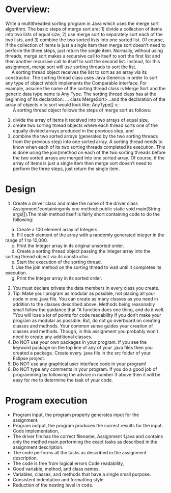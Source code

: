 # Overview:
Write a multithreaded sorting program in Java which uses the merge sort algorithm. The basic steps of merge sort are: 1) divide a collection of items into two lists of equal size, 2) use merge sort to separately sort each of the two lists, and 3) combine the two sorted lists into one sorted list. Of course, if the collection of items is just a single item then merge sort doesn’t need to perform the three steps, just return the single item. Normally, without using threads, merge sort makes a recursive call to itself to sort the first list and then another recursive call to itself to sort the second list. Instead, for this assignment, merge sort will use sorting threads to sort the list.   
&nbsp; &nbsp; &nbsp;A sorting thread object receives the list to sort as an array via its constructor. The sorting thread class uses Java Generics in order to sort any type of object which implements the Comparable interface. For example, assume the name of the sorting thread class is Merge Sort and the generic data type name is Any Type. The sorting thread class has at the beginning of its declaration: 
... class MergeSort>...and the declaration of the array of objects v to sort would look like: AnyType[] v;   
&nbsp; &nbsp; &nbsp;  A sorting thread object follows the steps of merge sort as follows: 
1) divide the array of items it received into two arrays of equal size,  
2) create two sorting thread objects where each thread sorts one of the equally divided arrays produced in the previous step, and   
3) combine the two sorted arrays (generated by the two sorting threads from the previous step) into one sorted array. A sorting thread needs to know when each of its two sorting threads completed its execution. This is done using the join()method on each of the two sorting threads before the two sorted arrays are merged into one sorted array. Of course, if the array of items is just a single item then merge sort doesn’t need to perform the three steps, just return the single item.  

# Design
1. Create a driver class and make the name of the driver class Assignment1containingonly one method: public static void main(String args[]).The main method itself is fairly short containing code to do the following:  

&nbsp; &nbsp; &nbsp;a. Create a 100 element array of Integers.   
&nbsp; &nbsp; &nbsp;b. Fill each element of the array with a randomly generated integer in the range of 1 to 10,000.   
&nbsp; &nbsp; &nbsp;c. Print the Integer array in its original unsorted order.   
&nbsp; &nbsp; &nbsp;d. Create a sorting thread object passing the Integer array into the sorting thread object via its constructor.   
&nbsp; &nbsp; &nbsp;e. Start the execution of the sorting thread.   
&nbsp; &nbsp; &nbsp;f. Use the join method on the sorting thread to wait until it completes its execution.   
&nbsp; &nbsp; &nbsp;g. Print the Integer array in its sorted order.  

2. You must declare private the data members in every class you create.  
3. Tip: Make your program as modular as possible, not placing all your code in one .java file. You can create as many classes as you need in addition to the classes described above. Methods being reasonably small follow the guidance that "A function does one thing, and do it well. "You will lose a lot of points for code readability if you don’t make your program as modular as possible. But, do not go overboard on creating classes and methods. Your common sense guides your creation of classes and methods. Though, in this assignment you probably won’t need to create any additional classes.   
4. Do NOT use your own packages in your program. If you see the keyword package on the top line of any of your .java files then you created a package. Create every .java file in the src folder of your Eclipse project. 
5. Do NOT use any graphical user interface code in your program! 
6. Do NOT type any comments in your program. If you do a good job of programming by following the advice in number 3 above then it will be easy for me to determine the task of your code.

# Program execution
 - Program input, the program properly generates input for the assignment. 
 - Program output, the program produces the correct results for the input. Code implementation, 
 - The driver file has the correct filename, Assignment 1.java and contains only the method main performing the exact tasks as described in the assignment description.
 - The code performs all the tasks as described in the assignment description. 
 - The code is free from logical errors Code readability, 
 - Good variable, method, and class names. 
 - Variables, classes, and methods that have a single small purpose. 
 - Consistent indentation and formatting style. 
 - Reduction of the nesting level in code.
 

 
